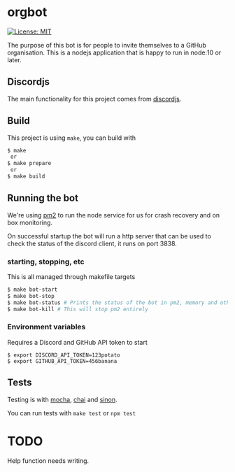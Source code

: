 # orgbot

[![License: MIT](https://img.shields.io/badge/License-MIT-yellow.svg)](https://opensource.org/licenses/MIT)

The purpose of this bot is for people to invite themselves to a GitHub organisation. This is a nodejs application that
is happy to run in node:10 or later.

## Discordjs

The main functionality for this project comes from
[discordjs](https://discord.js.org/#/docs/main/stable/general/welcome).

## Build

This project is using `make`, you can build with

```bash
$ make
 or
$ make prepare
 or
$ make build
```

## Running the bot

We're using [pm2](https://pm2.keymetrics.io/docs/usage/pm2-doc-single-page/) to run the node service for us for crash
recovery and on box monitoring.

On successful startup the bot will run a http server that can be used to check the status of the discord client, it runs
on port 3838.

### starting, stopping, etc

This is all managed through makefile targets

```bash
$ make bot-start
$ make bot-stop
$ make bot-status # Prints the status of the bot in pm2, memory and other useful things
$ make bot-kill # This will stop pm2 entirely
```

### Environment variables

Requires a Discord and GitHub API token to start

```
$ export DISCORD_API_TOKEN=123potato
$ export GITHUB_API_TOKEN=456banana
```

## Tests

Testing is with [mocha](https://mochajs.org/api/), [chai](https://www.chaijs.com/api/) and
[sinon](https://sinonjs.org/).

You can run tests with `make test` or `npm test`

# TODO

Help function needs writing.
